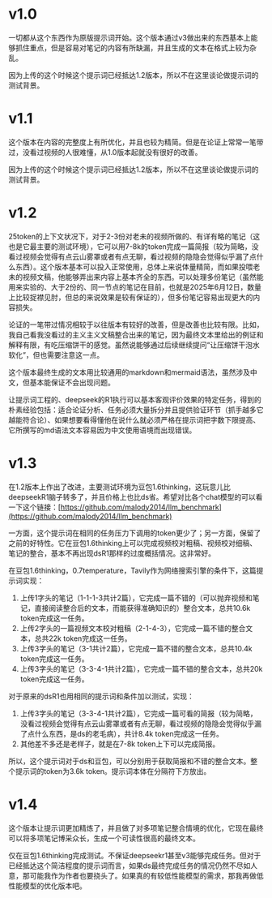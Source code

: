 # v1.0
一切都从这个东西作为原版提示词开始。这个版本通过v3做出来的东西基本上能够抓住重点，但是容易对笔记的内容有所缺漏，并且生成的文本在格式上较为杂乱。

因为上传的这个时候这个提示词已经抵达1.2版本，所以不在这里谈论做提示词的测试背景。
# v1.1
这个版本在内容的完整度上有所优化，并且也较为精简。但是在论证上常常一笔带过，没看过视频的人很难懂，从1.0版本起就没有很好的改善。

因为上传的这个时候这个提示词已经抵达1.2版本，所以不在这里谈论做提示词的测试背景。
# v1.2
25token的上下文状况下，对于2-3份对老未的视频所做的、有详有略的笔记（这也是它最主要的测试环境），它可以用7-8k的token完成一篇简报（较为简略，没看过视频会觉得有点云山雾罩或者有点无聊，看过视频的隐隐会觉得似乎漏了点什么东西）。这个版本基本可以投入正常使用，总体上来说体量精简，而如果投喂老未的视频文稿，他能够弄出来内容上基本齐全的东西。可以处理多份笔记（虽然能用来实验的、大于2份的、同一节点的笔记在目前，也就是2025年6月12日，数量上比较捉襟见肘，但总的来说效果是较有保证的），但多份笔记容易出现更大的内容损失。

论证的一笔带过情况相较于以往版本有较好的改善，但是改善也比较有限。比如，我自己看我没看过的主义主义文稿整合出来的笔记，因为最终文本里给出的例证和解释有限，有吃压缩饼干的感觉。虽然说能够通过后续继续提问“让压缩饼干泡水软化”，但也需要注意这一点。

这个版本最终生成的文本用比较通用的markdown和mermaid语法，虽然涉及中文，但基本能保证不会出现问题。

让提示词工程的、deepseek的R1执行可以基本客观评价效果的特定任务，得到的朴素经验包括：适合论证分析、任务必须大量拆分并且提供验证环节（抓手越多它越能符合论）、如果想要看得懂他在说什么就必须严格在提示词把字数下限提高、它所撰写的md语法文本容易因为中文使用语境而出现错误。
# v1.3
在1.2版本上作出了改进，主要测试环境为豆包1.6thinking，这玩意儿比deepseekR1脑子转多了，并且价格上也比ds省。希望对比各个chat模型的可以看一下这个链接：[https://github.com/malody2014/llm_benchmark](https://github.com/malody2014/llm_benchmark)

一方面，这个提示词在相同的任务压力下调用的token更少了；另一方面，保留了之前的好特性。它在豆包1.6thinking上可以完成视频校对粗稿、视频校对细稿、笔记的整合，基本不再出现dsR1那样的过度概括情况。这非常好。

在豆包1.6thinking，0.7temperature，Tavily作为网络搜索引擎的条件下，这篇提示词实现：

1. 上传1字头的笔记（1-1-1-3共计2篇），它完成一篇不错的（可以抛弃视频和笔记，直接阅读整合后的文本，而能获得准确知识的）整合文本，总共10.6k token完成这一任务。
2. 上传2字头的一篇视频文本校对粗稿（2-1-4-3），它完成一篇不错的整合文本，总共22k token完成这一任务。
3. 上传3字头的笔记（3-1共计2篇），它完成一篇不错的整合文本，总共10.4k token完成这一任务。
4. 上传3字头的笔记（3-3-4-1共计2篇），它完成一篇不错的整合文本，总共20k token完成这一任务。

对于原来的dsR1也用相同的提示词和条件加以测试，实现：

1. 上传3字头的笔记（3-3-4-1共计2篇），它完成一篇可看的简报（较为简略，没看过视频会觉得有点云山雾罩或者有点无聊，看过视频的隐隐会觉得似乎漏了点什么东西，是ds的老毛病），共计8.4k token完成这一任务。
2. 其他差不多还是老样子，就是在7-8k token上下可以完成简报。

所以，这个提示词对于ds和豆包，可以分别用于获取简报和不错的整合文本。整个提示词的token为3.6k token。提示词本体在分隔符下方放出。
# v1.4
这个版本让提示词更加精炼了，并且做了对多项笔记整合情境的优化，它现在最终可以将多项笔记博采众长，生成一个可读性很高的最终文本。

仅在豆包1.6thinking完成测试。不保证deepseekr1甚至v3能够完成任务。但对于已经抵达这个简洁程度的提示词而言，如果ds最终完成任务的情况仍然不尽如人意，那可能我作为作者也要挠头了。如果真的有较低性能模型的需求，那我再做低性能模型的优化版本吧。
